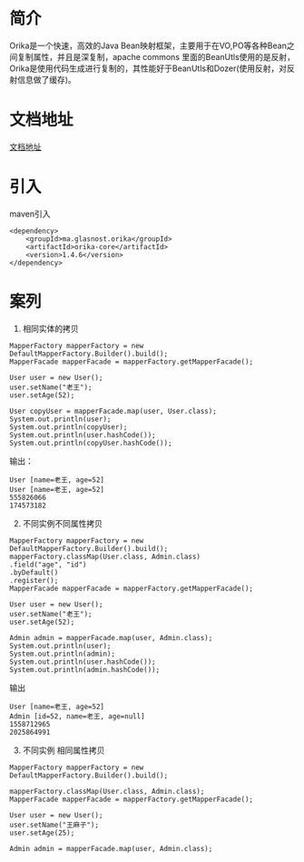 # 简介
Orika是一个快速，高效的Java Bean映射框架，主要用于在VO,PO等各种Bean之间复制属性，并且是深复制，apache commons 里面的BeanUtls使用的是反射，Orika是使用代码生成进行复制的，其性能好于BeanUtls和Dozer(使用反射，对反射信息做了缓存)。


# 文档地址
[文档地址](https://www.baeldung.com/orika-mapping)

# 引入
maven引入
```
<dependency>
    <groupId>ma.glasnost.orika</groupId>
    <artifactId>orika-core</artifactId>
    <version>1.4.6</version>
</dependency>
```

# 案列
1. 相同实体的拷贝
```
MapperFactory mapperFactory = new DefaultMapperFactory.Builder().build();
MapperFacade mapperFacade = mapperFactory.getMapperFacade();

User user = new User();
user.setName("老王");
user.setAge(52);

User copyUser = mapperFacade.map(user, User.class);
System.out.println(user);
System.out.println(copyUser);
System.out.println(user.hashCode());
System.out.println(copyUser.hashCode());
```
输出：
```
User [name=老王, age=52]
User [name=老王, age=52]
555826066
174573182
```

2. 不同实例不同属性拷贝
```
MapperFactory mapperFactory = new DefaultMapperFactory.Builder().build();
mapperFactory.classMap(User.class, Admin.class)
.field("age", "id")
.byDefault()
.register();
MapperFacade mapperFacade = mapperFactory.getMapperFacade();

User user = new User();
user.setName("老王");
user.setAge(52);

Admin admin = mapperFacade.map(user, Admin.class);
System.out.println(user);
System.out.println(admin);
System.out.println(user.hashCode());
System.out.println(admin.hashCode());
```
输出
```
User [name=老王, age=52]
Admin [id=52, name=老王, age=null]
1558712965
2025864991
```

3. 不同实例 相同属性拷贝
```
MapperFactory mapperFactory = new DefaultMapperFactory.Builder().build();
		
mapperFactory.classMap(User.class, Admin.class);
MapperFacade mapperFacade = mapperFactory.getMapperFacade();

User user = new User();
user.setName("王麻子");
user.setAge(25);

Admin admin = mapperFacade.map(user, Admin.class);
```